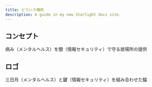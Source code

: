 ```yaml
---
title: どういう場所
description: A guide in my new Starlight docs site.
---
```


## コンセプト
病み（メンタルヘルス）を闇（情報セキュリティ）で守る居場所の提供

## ロゴ
三日月（メンタルヘルス）と鍵（情報セキュリティ）を組み合わせた錨